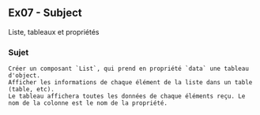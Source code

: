 ## Ex07 - Subject

Liste, tableaux et propriétés

### Sujet

```
Créer un composant `List`, qui prend en propriété `data` une tableau d'object.
Afficher les informations de chaque élément de la liste dans un table (table, etc).
Le tableau affichera toutes les données de chaque éléments reçu. Le nom de la colonne est le nom de la propriété.
```
